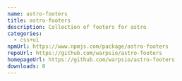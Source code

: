 ```yaml
---
name: astro-footers
title: astro-footers
description: Collection of footers for astro
categories:
  - css+ui
npmUrl: https://www.npmjs.com/package/astro-footers
repoUrl: https://github.com/warpsio/astro-footers
homepageUrl: https://github.com/warpsio/astro-footers
downloads: 8
---
```


